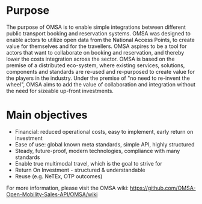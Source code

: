# Purpose
The purpose of OMSA is to enable simple integrations between different public transport booking and reservation systems. OMSA was designed to enable actors to utilize open data from the National Access Points, to create value for themselves and for the travellers. OMSA aspires to be a tool for actors that want to collaborate on booking and reservation, and thereby lower the costs integration across the sector. OMSA is based on the premise of a distributed eco-system, where existing services, solutions, components and standards are re-used and re-purposed to create value for the players in the industry. Under the premise of "no need to re-invent the wheel", OMSA aims to add the value of collaboration and integration without the need for sizeable up-front investments.

# Main objectives
* Financial: reduced operational costs, easy to implement, early return on investment
* Ease of use: global known meta standards, simple API, highly structured
* Steady, future-proof, modern technologies, compliance with many standards
* Enable true multimodal travel, which is the goal to strive for
* Return On Investment - structured & understandable
* Reuse (e.g. NeTEx, OTP outcomes)

For more information, please visit the OMSA wiki: https://github.com/OMSA-Open-Mobility-Sales-API/OMSA/wiki
